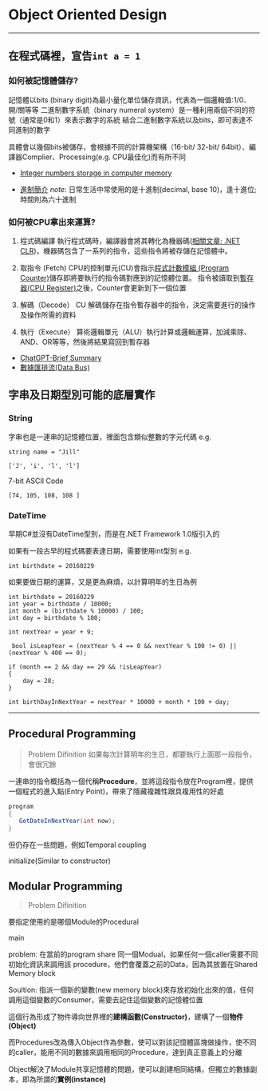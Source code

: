 # Object Oriented Design

---

## 在程式碼裡，宣告```int a = 1```  

### 如何被記憶體儲存?

記憶體以bits (binary digit)為最小量化單位儲存資訊，代表為一個邏輯值:1/0、開/關等等
二進制數字系統（binary numeral system）是一種利用兩個不同的符號（通常是0和1）來表示數字的系統
結合二進制數字系統以及bits，即可表達不同進制的數字

具體會以幾個bits被儲存，會根據不同的計算機架構（16-bit/ 32-bit/ 64bit）、編譯器Complier、Processing(e.g. CPU最佳化)而有所不同

- [Integer numbers storage in computer memory](https://medium.com/@luischaparroc/integer-numbers-storage-in-computer-memory-47af4b59009)

- [進制簡介](https://notfalse.net/14/numeral-system-intro) *note*: 日常生活中常使用的是十進制(decimal, base 10)，逢十進位; 時間則為六十進制

### 如何被CPU拿出來運算?

1. 程式碼編譯
執行程式碼時，編譯器會將其轉化為機器碼([相關文章: .NET CLR](https://hackmd.io/CpUKcQMxTYOLjurv3UYPeA?view))，機器碼包含了一系列的指令，這些指令將被存儲在記憶體中。

2. 取指令 (Fetch)
CPU的控制單元(CU)會指示[程式計數模組 (Program Counter)](https://www.geeksforgeeks.org/what-is-program-counter/)儲存即將要執行的指令碼對應到的記憶體位置。
指令被讀取到[暫存器(CPU Register)](https://www.eagletek.com.tw/post/register-in-cpu)之後，Counter會更新到下一個位置

3. 解碼（Decode）
CU 解碼儲存在指令暫存器中的指令，決定需要進行的操作及操作所需的資料

4. 執行（Execute）
算術邏輯單元（ALU）執行計算或邏輯運算，加減乘除、AND、OR等等，然後將結果寫回到暫存器

- [ChatGPT-Brief Summary](https://chatgpt.com/c/1f0a5816-7274-4193-b5cb-d51fee08e5a1)
- [數據匯排流(Data Bus)](https://zh.wikipedia.org/wiki/%E6%80%BB%E7%BA%BF)

## 字串及日期型別可能的底層實作

### String

字串也是一連串的記憶體位置，裡面包含類似整數的字元代碼
e.g.

```cSharp
string name = "Jill"
```

```cSharp
['J', 'i', 'l', 'l']
```

7-bit ASCII Code

```cSharp
[74, 105, 108, 108 ]
```

### DateTime

早期C#並沒有DateTime型別，而是在.NET Framework 1.0版引入的

如果有一段古早的程式碼要表達日期，需要使用int型別
e.g.

```cSharp
int birthdate = 20160229
```

如果要做日期的運算，又是更為麻煩，以計算明年的生日為例

```cSharp
int birthdate = 20160229
int year = birthdate / 10000;
int month = (birthdate % 10000) / 100;
int day = birthdate % 100;

int nextYear = year + 9;

 bool isLeapYear = (nextYear % 4 == 0 && nextYear % 100 != 0) || (nextYear % 400 == 0);

if (month == 2 && day == 29 && !isLeapYear)
{
    day = 28;
}

int birthDayInNextYear = nextYear * 10000 + month * 100 + day;

```

---

## Procedural Programming

> Problem Difinition
如果每次計算明年的生日，都要執行上面那一段指令，會很冗餘

一連串的指令概括為一個代稱**Procedure**，並將這段指令放在Program裡，提供一個程式的進入點(Entry Point)，帶來了隱藏複雜性跟具複用性的好處

```csharp
program
{
   GetDateInNextYear(int now);
}
```

但仍存在一些問題，例如Temporal coupling

initialize(Similar to constructor)

## Modular Programming

> Problem Difinition

要指定使用的是哪個Module的Procedural

main

problem: 在當前的program share 同一個Modual，如果任何一個caller需要不同初始化資訊來調用該
procedure，他們會覆蓋之前的Data，因為其放置在Shared Memory block

Soultion: 指派一個新的變數(new memory block)來存放初始化出來的值，任何調用這個變數的Consumer，需要去記住這個變數的記憶體位置

這個行為形成了物件導向世界裡的**建構函數(Constructor)**，建構了一個**物件(Object)**

而Procedures改為傳入Object作為參數，使可以對該記憶體區塊做操作，使不同的caller，能用不同的數據來調用相同的Procedure，達到真正意義上的分離

Object解決了Module共享記憶體的問題，使可以創建相同結構，但獨立的數據副本，即為所謂的**實例(instance)**
